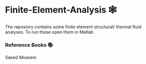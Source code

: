 # Finite-Element-Analysis 🕸
The reposiory contains some finite element structural/ thermal fluid analyses. To run these open them in Matlab
### Reference Books 📚
Saeed Moaveni
